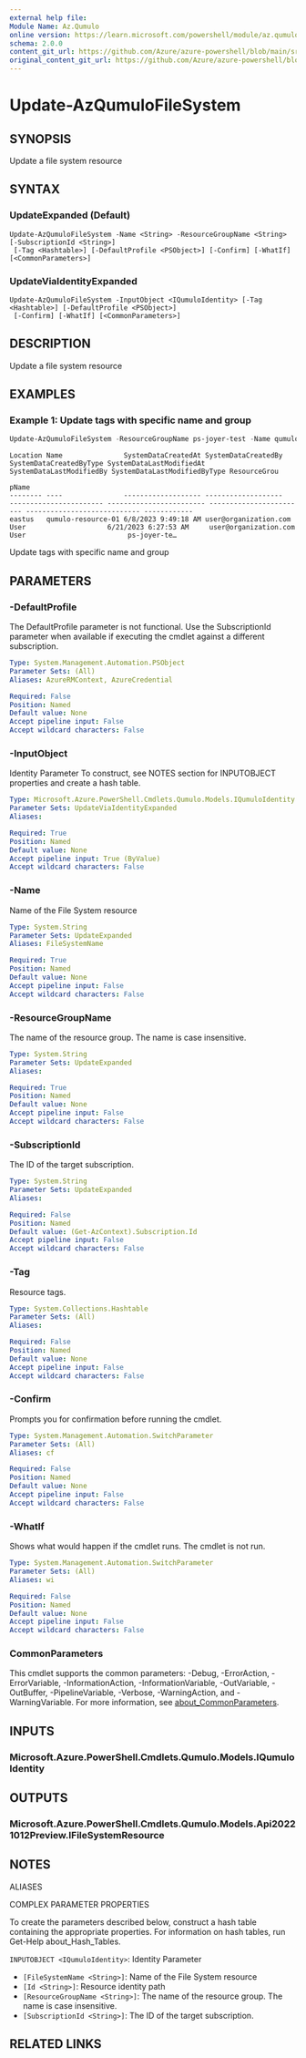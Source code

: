 ```yaml
---
external help file: 
Module Name: Az.Qumulo
online version: https://learn.microsoft.com/powershell/module/az.qumulo/update-azqumulofilesystem
schema: 2.0.0
content_git_url: https://github.com/Azure/azure-powershell/blob/main/src/Qumulo/Qumulo/help/Update-AzQumuloFileSystem.md
original_content_git_url: https://github.com/Azure/azure-powershell/blob/main/src/Qumulo/Qumulo/help/Update-AzQumuloFileSystem.md
---
```


# Update-AzQumuloFileSystem

## SYNOPSIS
Update a file system resource

## SYNTAX

### UpdateExpanded (Default)
```
Update-AzQumuloFileSystem -Name <String> -ResourceGroupName <String> [-SubscriptionId <String>]
 [-Tag <Hashtable>] [-DefaultProfile <PSObject>] [-Confirm] [-WhatIf] [<CommonParameters>]
```

### UpdateViaIdentityExpanded
```
Update-AzQumuloFileSystem -InputObject <IQumuloIdentity> [-Tag <Hashtable>] [-DefaultProfile <PSObject>]
 [-Confirm] [-WhatIf] [<CommonParameters>]
```

## DESCRIPTION
Update a file system resource

## EXAMPLES

### Example 1: Update tags with specific name and group
```powershell
Update-AzQumuloFileSystem -ResourceGroupName ps-joyer-test -Name qumulo-resource-01 -Tag @{"123"="abc"}
```

```output
Location Name               SystemDataCreatedAt SystemDataCreatedBy   SystemDataCreatedByType SystemDataLastModifiedAt SystemDataLastModifiedBy SystemDataLastModifiedByType ResourceGrou
                                                                                                                                                                             pName
-------- ----               ------------------- -------------------   ----------------------- ------------------------ ------------------------ ---------------------------- ------------
eastus   qumulo-resource-01 6/8/2023 9:49:18 AM user@organization.com User                    6/21/2023 6:27:53 AM     user@organization.com    User                         ps-joyer-te…
```

Update tags with specific name and group

## PARAMETERS

### -DefaultProfile
The DefaultProfile parameter is not functional.
Use the SubscriptionId parameter when available if executing the cmdlet against a different subscription.

```yaml
Type: System.Management.Automation.PSObject
Parameter Sets: (All)
Aliases: AzureRMContext, AzureCredential

Required: False
Position: Named
Default value: None
Accept pipeline input: False
Accept wildcard characters: False
```

### -InputObject
Identity Parameter
To construct, see NOTES section for INPUTOBJECT properties and create a hash table.

```yaml
Type: Microsoft.Azure.PowerShell.Cmdlets.Qumulo.Models.IQumuloIdentity
Parameter Sets: UpdateViaIdentityExpanded
Aliases:

Required: True
Position: Named
Default value: None
Accept pipeline input: True (ByValue)
Accept wildcard characters: False
```

### -Name
Name of the File System resource

```yaml
Type: System.String
Parameter Sets: UpdateExpanded
Aliases: FileSystemName

Required: True
Position: Named
Default value: None
Accept pipeline input: False
Accept wildcard characters: False
```

### -ResourceGroupName
The name of the resource group.
The name is case insensitive.

```yaml
Type: System.String
Parameter Sets: UpdateExpanded
Aliases:

Required: True
Position: Named
Default value: None
Accept pipeline input: False
Accept wildcard characters: False
```

### -SubscriptionId
The ID of the target subscription.

```yaml
Type: System.String
Parameter Sets: UpdateExpanded
Aliases:

Required: False
Position: Named
Default value: (Get-AzContext).Subscription.Id
Accept pipeline input: False
Accept wildcard characters: False
```

### -Tag
Resource tags.

```yaml
Type: System.Collections.Hashtable
Parameter Sets: (All)
Aliases:

Required: False
Position: Named
Default value: None
Accept pipeline input: False
Accept wildcard characters: False
```

### -Confirm
Prompts you for confirmation before running the cmdlet.

```yaml
Type: System.Management.Automation.SwitchParameter
Parameter Sets: (All)
Aliases: cf

Required: False
Position: Named
Default value: None
Accept pipeline input: False
Accept wildcard characters: False
```

### -WhatIf
Shows what would happen if the cmdlet runs.
The cmdlet is not run.

```yaml
Type: System.Management.Automation.SwitchParameter
Parameter Sets: (All)
Aliases: wi

Required: False
Position: Named
Default value: None
Accept pipeline input: False
Accept wildcard characters: False
```

### CommonParameters
This cmdlet supports the common parameters: -Debug, -ErrorAction, -ErrorVariable, -InformationAction, -InformationVariable, -OutVariable, -OutBuffer, -PipelineVariable, -Verbose, -WarningAction, and -WarningVariable. For more information, see [about_CommonParameters](http://go.microsoft.com/fwlink/?LinkID=113216).

## INPUTS

### Microsoft.Azure.PowerShell.Cmdlets.Qumulo.Models.IQumuloIdentity

## OUTPUTS

### Microsoft.Azure.PowerShell.Cmdlets.Qumulo.Models.Api20221012Preview.IFileSystemResource

## NOTES

ALIASES

COMPLEX PARAMETER PROPERTIES

To create the parameters described below, construct a hash table containing the appropriate properties. For information on hash tables, run Get-Help about_Hash_Tables.


`INPUTOBJECT <IQumuloIdentity>`: Identity Parameter
  - `[FileSystemName <String>]`: Name of the File System resource
  - `[Id <String>]`: Resource identity path
  - `[ResourceGroupName <String>]`: The name of the resource group. The name is case insensitive.
  - `[SubscriptionId <String>]`: The ID of the target subscription.

## RELATED LINKS

